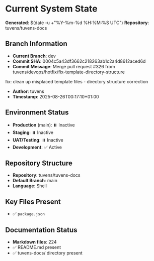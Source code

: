 # Current System State
**Generated**: $(date -u +"%Y-%m-%d %H:%M:%S UTC")
**Repository**: tuvens/tuvens-docs

## Branch Information
- **Current Branch**: dev
- **Commit SHA**: 0004c5a43df3662c218263ab1c2a4d8612aced6d
- **Commit Message**: Merge pull request #326 from tuvens/devops/hotfix/fix-template-directory-structure

fix: clean up misplaced template files - directory structure correction
- **Author**: tuvens
- **Timestamp**: 2025-08-26T00:17:10+01:00

## Environment Status
- **Production** (main): ⏸️ Inactive
- **Staging**: ⏸️ Inactive
- **UAT/Testing**: ⏸️ Inactive
- **Development**: ✅ Active

## Repository Structure
- **Repository**: tuvens/tuvens-docs
- **Default Branch**: main
- **Language**: Shell

## Key Files Present
- ✅ `package.json`

## Documentation Status
- **Markdown files**: 224
- ✅ README.md present
- ✅ tuvens-docs/ directory present
